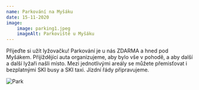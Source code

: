 ```yaml
---
name: Parkování na Myšáku
date: 15-11-2020
image:
    image: parking1.jpeg
    imageAlt: Parkoviště u Myšáku
---
```

Přijeďte si užít lyžovačku! Parkování je u nás ZDARMA a hned pod Myšákem. Přijíždějící auta organizujeme, aby bylo vše v pohodě, a aby další a další lyžaři našli místo. Mezi jednotlivými areály se můžete přemisťovat i bezplatnými SKI busy a SKI taxi. Jízdní řády připravujeme.

![Park](./parking2.jpg)